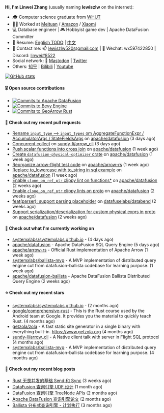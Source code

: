 **Hi, I'm Linwei Zhang** (usually naming **lewiszlw** on the internet):
- 🎓 Computer science graduate from [WHUT](https://en.wikipedia.org/wiki/Wuhan_University_of_Technology)
- 👨‍💻 Worked at [Meituan](https://about.meituan.com/home) / [Amazon](https://www.amazon.com/) / [Xiaomi](https://www.mi.com/)
- 💻 Database engineer | 🎮 Hobbyist game dev | Apache DataFusion Committer
- 📄 Resume: [English TODO](https://github.com/lewiszlw/lewiszlw/blob/main/Resume_EN.md) | [中文](https://github.com/lewiszlw/lewiszlw/blob/main/Resume_CN.md)
- 📱 Contact me: 📫 [lewiszlw520@gmail.com](mailto:lewiszlw520@gmail.com) | 💬 Wechat: wx597422850 | Discord: [linwei#8522](http://discordapp.com/users/891664307035713576)
- Social network: 🦣 [Mastodon](https://mastodon.world/@lewiszlw) | [Twitter](https://twitter.com/lewiszlw)
- Others: [知乎](https://www.zhihu.com/people/tian-qian-zhu-wu-ya) | [Bilibili](https://space.bilibili.com/43876861) | [Youtube](https://www.youtube.com/channel/UCnvri1tqAjxsp9nGQ63zUNw)

[![GitHub stats](https://github-readme-stats.vercel.app/api?username=lewiszlw&count_private=true&show_icons=true&theme=solarized-dark&include_all_commits=true)](https://github.com/anuraghazra/github-readme-stats)

#### 🎖️ Open source contributions
- [![Commits to Apache DataFusion](https://img.shields.io/github/commit-activity/t/apache/datafusion?authorFilter=lewiszlw&style=social&label=Apache%20DataFusion)](https://github.com/apache/datafusion/commits?author=lewiszlw)
- [![Commits to Bevy Engine](https://img.shields.io/github/commit-activity/t/bevyengine/bevy?authorFilter=lewiszlw&style=social&label=Bevy%20Engine)](https://github.com/bevyengine/bevy/commits?author=lewiszlw)
- [![Commits to GeoArrow Rust](https://img.shields.io/github/commit-activity/t/geoarrow/geoarrow-rs?authorFilter=lewiszlw&style=social&label=GeoArrow%20Rust)](https://github.com/geoarrow/geoarrow-rs/commits?author=lewiszlw)

#### 🔨 Check out my recent pull requests

- [Rename `input_type` --&gt; `input_types` om AggregateFunctionExpr / AccumulatorArgs / StateFieldsArgs](https://github.com/apache/datafusion/pull/11666) on [apache/datafusion](https://github.com/apache/datafusion) (3 days ago)
- [Concurrent collect](https://github.com/sundy-li/arrow_cli/pull/20) on [sundy-li/arrow_cli](https://github.com/sundy-li/arrow_cli) (3 days ago)
- [Push scalar functions  into cross join](https://github.com/apache/datafusion/pull/11528) on [apache/datafusion](https://github.com/apache/datafusion) (1 week ago)
- [Create `datafusion-physical-optimizer` crate](https://github.com/apache/datafusion/pull/11507) on [apache/datafusion](https://github.com/apache/datafusion) (1 week ago)
- [Reorganize arrow-flight test code](https://github.com/apache/arrow-rs/pull/6065) on [apache/arrow-rs](https://github.com/apache/arrow-rs) (1 week ago)
- [Replace to_lowercase with to_string in sql example](https://github.com/apache/datafusion/pull/11486) on [apache/datafusion](https://github.com/apache/datafusion) (1 week ago)
- [Enable `clone_on_ref_ptr` clippy lint on functions*](https://github.com/apache/datafusion/pull/11468) on [apache/datafusion](https://github.com/apache/datafusion) (2 weeks ago)
- [Enable `clone_on_ref_ptr` clippy lints on proto](https://github.com/apache/datafusion/pull/11465) on [apache/datafusion](https://github.com/apache/datafusion) (2 weeks ago)
- [feat(parser): support parsing placeholder](https://github.com/datafuselabs/databend/pull/16030) on [datafuselabs/databend](https://github.com/datafuselabs/databend) (2 weeks ago)
- [Support serialization/deserialization for custom physical exprs in proto](https://github.com/apache/datafusion/pull/11387) on [apache/datafusion](https://github.com/apache/datafusion) (2 weeks ago)

#### 👷 Check out what I'm currently working on

- [systemxlabs/systemxlabs.github.io](https://github.com/systemxlabs/systemxlabs.github.io) -  (4 days ago)
- [apache/datafusion](https://github.com/apache/datafusion) - Apache DataFusion SQL Query Engine (5 days ago)
- [apache/arrow-rs](https://github.com/apache/arrow-rs) - Official Rust implementation of Apache Arrow (1 week ago)
- [systemxlabs/ballista-mvp](https://github.com/systemxlabs/ballista-mvp) - A MVP implementation of distributed query engine cut from datafusion-ballista codebase for learning purpose.  (1 week ago)
- [apache/datafusion-ballista](https://github.com/apache/datafusion-ballista) - Apache DataFusion Ballista Distributed Query Engine (2 weeks ago)

#### ⭐ Check out my recent stars

- [systemxlabs/systemxlabs.github.io](https://github.com/systemxlabs/systemxlabs.github.io) -  (2 months ago)
- [google/comprehensive-rust](https://github.com/google/comprehensive-rust) - This is the Rust course used by the Android team at Google. It provides you the material to quickly teach Rust. (4 months ago)
- [getzola/zola](https://github.com/getzola/zola) - A fast static site generator in a single binary with everything built-in. https://www.getzola.org (4 months ago)
- [sundy-li/arrow_cli](https://github.com/sundy-li/arrow_cli) - A Native client talk with server in Flight SQL protocol (4 months ago)
- [systemxlabs/ballista-mvp](https://github.com/systemxlabs/ballista-mvp) - A MVP implementation of distributed query engine cut from datafusion-ballista codebase for learning purpose.  (4 months ago)

#### 📜 Check out my recent blog posts

- [Rust 无畏并发的基础 Send 和 Sync](https://systemxlabs.github.io/blog/rust-send-sync/) (3 weeks ago)
- [DataFusion 查询引擎 UDF 设计](https://systemxlabs.github.io/blog/datafusion-udf/) (1 month ago)
- [DataFusion 查询引擎 TreeNode APIs](https://systemxlabs.github.io/blog/datafusion-tree-node-apis/) (2 months ago)
- [Apache DataFusion 查询引擎论文](https://systemxlabs.github.io/blog/datafusion-paper/) (2 months ago)
- [Ballista 分布式查询引擎 - 计划执行](https://systemxlabs.github.io/blog/ballista-mvp-part5/) (3 months ago)